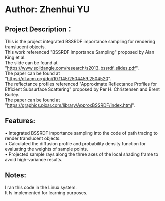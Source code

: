 # Author: Zhenhui YU

## Project Description：
This is the project integrated BSSRDF importance sampling for rendering translucent objects.  
This work referenced "BSSRDF Importance Sampling" proposed by  Alan King et al.  
The slide can be found at "https://www.solidangle.com/research/s2013_bssrdf_slides.pdf".  
The paper can be found at "https://dl.acm.org/doi/10.1145/2504459.2504520".  
The reflectance profiles referenced "Approximate Reflectance Profiles for Efficient Subsurface Scattering" proposed by Per H. Christensen and Brent Burley.  
The paper can be found at "https://graphics.pixar.com/library/ApproxBSSRDF/index.html".  

## Features:
•	Integrated BSSRDF importance sampling into the code of path tracing to render translucent objects.  
•	Calculated the diffusion profile and probability density function for evaluating the weights of sample points.  
•	Projected sample rays along the three axes of the local shading frame to avoid high-variance results.  

## Notes:
I ran this code in the Linux system.  
It Is implemented for learning purposes.  
